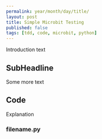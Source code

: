 ```yaml
---
permalink: year/month/day/title/
layout: post
title: Simple Microbit Testing
published: false
tags: [tdd, code, microbit, python]
---
```


Introduction text


## SubHeadline

Some more text

## Code

Explanation

### filename.py

```python


```
